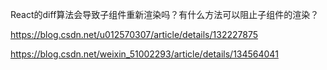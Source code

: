 React的diff算法会导致子组件重新渲染吗？有什么方法可以阻止子组件的渲染？

https://blog.csdn.net/u012570307/article/details/132227875

https://blog.csdn.net/weixin_51002293/article/details/134564041
